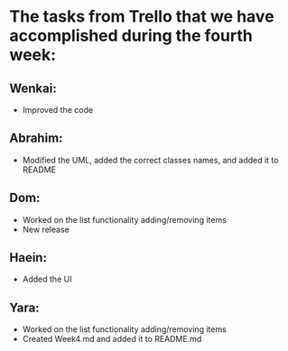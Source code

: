 # The tasks from Trello that we have accomplished during the fourth week:

## Wenkai:
- Improved the code 

## Abrahim:
- Modified the UML, added the correct classes names, and added it to README

## Dom:
- Worked on the list functionality adding/removing items
- New release

## Haein: 
- Added the UI

## Yara:
- Worked on the list functionality adding/removing items
- Created Week4.md and added it to README.md
